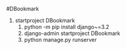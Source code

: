 #DBookmark
1. startproject DBookmark
   1. python -m pip install django~=3.2
   2. django-admin startproject DBookmark
   3. python manage.py runserver
